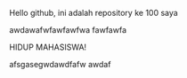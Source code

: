 Hello github, ini adalah repository ke 100 saya

awdawafwfawfawfwa
fawfawfa

HIDUP MAHASISWA!

afsgasegwdawdfafw
awdaf